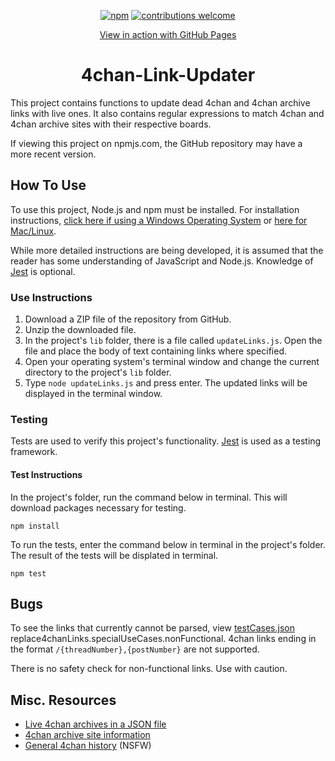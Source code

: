 
<div align="center">

[![npm][npm]][npm-url]
[![contributions welcome](https://img.shields.io/badge/contributions-welcome-brightgreen.svg?style=flat)](https://github.com/bzvnr/4chan-Link-Updater/issues)

  <a href="https://bzvnr.github.io/4chan-Link-Updater/">View in action with GitHub Pages</a>

<h1>4chan-Link-Updater</h1>

</div>

This project contains functions to update dead 4chan and 4chan archive links with live ones. It also contains regular expressions to match 4chan and 4chan archive sites with their respective boards.

If viewing this project on npmjs.com, the GitHub repository may have a more recent version.

## How To Use

To use this project, Node.js and npm must be installed. For installation instructions, [click here if using a Windows Operating System](https://docs.microsoft.com/en-us/windows/dev-environment/javascript/nodejs-on-windows) or [here for Mac/Linux](https://github.com/nvm-sh/nvm#install--update-script).

While more detailed instructions are being developed, it is assumed that the reader has some understanding of JavaScript and Node.js. Knowledge of [Jest](https://jestjs.io/) is optional.

### Use Instructions

1. Download a ZIP file of the repository from GitHub.
2. Unzip the downloaded file.
3. In the project's `lib` folder, there is a file called `updateLinks.js`. Open the file and place the body of text containing links where specified.
4. Open your operating system's terminal window and change the current directory to the project's `lib` folder.
5. Type `node updateLinks.js` and press enter. The updated links will be displayed in the terminal window.

### Testing

Tests are used to verify this project's functionality. [Jest](https://jestjs.io/) is used as a testing framework.

#### Test Instructions

In the project's folder, run the command below in terminal. This will download packages necessary for testing.

```
npm install
```

To run the tests, enter the command below in terminal in the project's folder. The result of the tests will be displated in terminal.

```
npm test
```

## Bugs

To see the links that currently cannot be parsed, view [testCases.json](https://github.com/bzvnr/4chan-Link-Updater/blob/master/lib/testCases.json) replace4chanLinks.specialUseCases.nonFunctional. 4chan links ending in the format `/{threadNumber},{postNumber}` are not supported.

There is no safety check for non-functional links. Use with caution. 

## Misc. Resources

- [Live 4chan archives in a JSON file](https://github.com/4chenz/archives.json)
- [4chan archive site information](https://wiki.archiveteam.org/index.php/4chan)
- [General 4chan history](https://wiki.bibanon.org/4chan/History) (NSFW)

[npm]: https://img.shields.io/npm/v/4chan-link-updater.svg
[npm-url]: https://www.npmjs.com/package/4chan-link-updater
